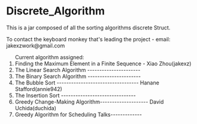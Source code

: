 Discrete_Algorithm
================== 
<p>This is a jar composed of all the sorting algorithms discrete Struct.</p>
<p>To contact the keyboard monkey that's leading the project - email: jakexzwork@gmail.com</p>
<ol>Current algorithm assigned:
<li>Finding the Maximum Element in a Finite Sequence - Xiao Zhou(jakexz)</li>
<li>The Linear Search Algorithm ---------------------- </li>
<li>The Binary Search Algorithm ---------------------- </li>
<li>The Bubble Sort ---------------------------------- Hanane Stafford(annie942)</li>
<li>The Insertion Sort -------------------------------</li>
<li>Greedy Change-Making Algorithm-------------------- David Uchida(duchida)</li>
<li>Greedy Algorithm for Scheduling Talks-------------</li>
</ol>
